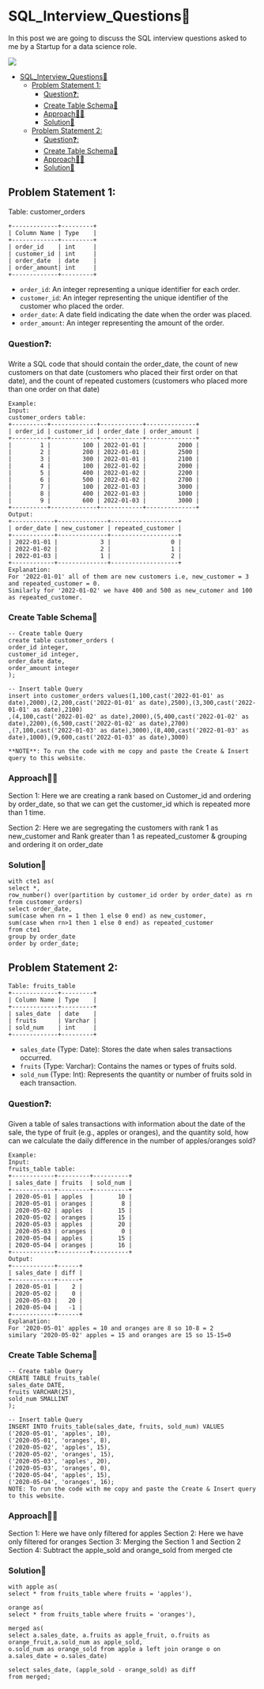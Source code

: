 # SQL_Interview_Questions🤔
In this post we are going to discuss the SQL interview questions asked to me by a Startup for a data science role.

![](https://cdn.dribbble.com/users/1162077/screenshots/3848914/programmer.gif)

- [SQL\_Interview\_Questions🤔](#sql_interview_questions)
  - [Problem Statement 1:](#problem-statement-1)
    - [Question❓:](#question)
    - [Create Table Schema📑](#create-tableschema)
    - [Approach👩‍🎓](#approach)
    - [Solution📖](#solution)
  - [Problem Statement 2:](#problem-statement-2)
    - [Question❓:](#question-1)
    - [Create Table Schema📑](#create-tableschema-1)
    - [Approach👩‍🎓](#approach-1)
    - [Solution📖](#solution-1)


## Problem Statement 1:

Table: customer_orders
```
+-------------+---------+
| Column Name | Type    |
+-------------+---------+
| order_id    | int     |
| customer_id | int     |
| order_date  | date    |
| order_amount| int     |
+-------------+---------+
```

- `order_id`: An integer representing a unique identifier for each order.
- `customer_id`: An integer representing the unique identifier of the customer who placed the order.
- `order_date`: A date field indicating the date when the order was placed.
- `order_amount`: An integer representing the amount of the order.

### Question❓: 
Write a SQL code that should contain the order_date, the count of new customers on that date (customers who placed their first order on that date), and the count of repeated customers (customers who placed more than one order on that date)
``````
Example:
Input: 
customer_orders table:
+----------+-------------+------------+--------------+
| order_id | customer_id | order_date | order_amount |
+----------+-------------+------------+--------------+
|        1 |         100 | 2022-01-01 |         2000 |
|        2 |         200 | 2022-01-01 |         2500 |
|        3 |         300 | 2022-01-01 |         2100 |
|        4 |         100 | 2022-01-02 |         2000 |
|        5 |         400 | 2022-01-02 |         2200 |
|        6 |         500 | 2022-01-02 |         2700 |
|        7 |         100 | 2022-01-03 |         3000 |
|        8 |         400 | 2022-01-03 |         1000 |
|        9 |         600 | 2022-01-03 |         3000 |
+----------+-------------+------------+--------------+
Output: 
+------------+--------------+-------------------+
| order_date | new_customer | repeated_customer |
+------------+--------------+-------------------+
| 2022-01-01 |            3 |                 0 |
| 2022-01-02 |            2 |                 1 |
| 2022-01-03 |            1 |                 2 |
+------------+--------------+-------------------+
Explanation: 
For '2022-01-01' all of them are new customers i.e, new_customer = 3 and repeated_customer = 0.
Similarly for '2022-01-02' we have 400 and 500 as new_cutomer and 100 as repeated_customer.
``````
### Create Table Schema📑
```
-- Create table Query
create table customer_orders (
order_id integer,
customer_id integer,
order_date date,
order_amount integer
);

-- Insert table Query
insert into customer_orders values(1,100,cast('2022-01-01' as date),2000),(2,200,cast('2022-01-01' as date),2500),(3,300,cast('2022-01-01' as date),2100)
,(4,100,cast('2022-01-02' as date),2000),(5,400,cast('2022-01-02' as date),2200),(6,500,cast('2022-01-02' as date),2700)
,(7,100,cast('2022-01-03' as date),3000),(8,400,cast('2022-01-03' as date),1000),(9,600,cast('2022-01-03' as date),3000)

**NOTE**: To run the code with me copy and paste the Create & Insert query to this website.
```

### Approach👩‍🎓

Section 1: Here we are creating a rank based on Customer_id and ordering by order_date, so that we can get the customer_id which is repeated more than 1 time.

Section 2: Here we are segregating the customers with rank 1 as new_customer and Rank greater than 1 as repeated_customer & grouping and ordering it on order_date

### Solution📖

``````
with cte1 as(
select *, 
row_number() over(partition by customer_id order by order_date) as rn
from customer_orders)
select order_date,
sum(case when rn = 1 then 1 else 0 end) as new_customer,
sum(case when rn>1 then 1 else 0 end) as repeated_customer
from cte1
group by order_date
order by order_date;
``````


## Problem Statement 2:

``````
Table: fruits_table
+-------------+---------+
| Column Name | Type    |
+-------------+---------+
| sales_date  | date    |
| fruits      | Varchar |
| sold_num    | int     |
+-------------+---------+
``````

- `sales_date` (Type: Date): Stores the date when sales transactions occurred.
- `fruits` (Type: Varchar): Contains the names or types of fruits sold.
- `sold_num` (Type: Int): Represents the quantity or number of fruits sold in each transaction.

### Question❓: 
Given a table of sales transactions with information about the date of the sale, the type of fruit (e.g., apples or oranges), and the quantity sold, how can we calculate the daily difference in the number of apples/oranges sold?
``````
Example:
Input: 
fruits_table table:
+------------+---------+----------+
| sales_date | fruits  | sold_num |
+------------+---------+----------+
| 2020-05-01 | apples  |       10 |
| 2020-05-01 | oranges |        8 |
| 2020-05-02 | apples  |       15 |
| 2020-05-02 | oranges |       15 |
| 2020-05-03 | apples  |       20 |
| 2020-05-03 | oranges |        0 |
| 2020-05-04 | apples  |       15 |
| 2020-05-04 | oranges |       16 |
+------------+---------+----------+
Output: 
+------------+------+
| sales_date | diff |
+------------+------+
| 2020-05-01 |    2 |
| 2020-05-02 |    0 |
| 2020-05-03 |   20 |
| 2020-05-04 |   -1 |
+------------+------+
Explanation: 
For '2020-05-01' apples = 10 and oranges are 8 so 10-8 = 2
similary '2020-05-02' apples = 15 and oranges are 15 so 15-15=0
``````

### Create Table Schema📑
``````
-- Create table Query
CREATE TABLE fruits_table(
sales_date DATE,
fruits VARCHAR(25),
sold_num SMALLINT
);

-- Insert table Query
INSERT INTO fruits_table(sales_date, fruits, sold_num) VALUES
('2020-05-01', 'apples', 10),
('2020-05-01', 'oranges', 8),
('2020-05-02', 'apples', 15),
('2020-05-02', 'oranges', 15),
('2020-05-03', 'apples', 20),
('2020-05-03', 'oranges', 0),
('2020-05-04', 'apples', 15),
('2020-05-04', 'oranges', 16);
NOTE: To run the code with me copy and paste the Create & Insert query to this website.
``````

### Approach👩‍🎓
Section 1: Here we have only filtered for apples
Section 2: Here we have only filtered for oranges
Section 3: Merging the Section 1 and Section 2
Section 4: Subtract the apple_sold and orange_sold from merged cte

### Solution📖

``````
with apple as(
select * from fruits_table where fruits = 'apples'),

orange as(
select * from fruits_table where fruits = 'oranges'),

merged as(
select a.sales_date, a.fruits as apple_fruit, o.fruits as orange_fruit,a.sold_num as apple_sold,
o.sold_num as orange_sold from apple a left join orange o on a.sales_date = o.sales_date)

select sales_date, (apple_sold - orange_sold) as diff
from merged;
``````